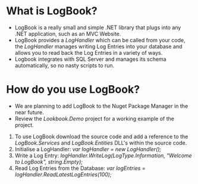 # What is LogBook?
- LogBook is a really small and simple .NET library that plugs into any .NET application, such as an MVC Website. 
- LogBook provides a *LogHandler* which can be called from your code, the *LogHandler* manages writing Log Entries into your database and allows you to read back the Log Entries in a variety of ways.
- Logbook integrates with SQL Server and manages its schema automatically, so no nasty scripts to run.

# How do you use LogBook?
- We are planning to add LogBook to the Nuget Package Manager in the near future.
- Review the *Lookbook.Demo* project for a working example of the project.
1. To use LogBook download the source code and add a reference to the *LogBook.Services* and *LogBook.Entities* DLL's within the source code.
2. Initialise a LogHandler: *var logHandler = new LogHandler();*
3. Write a Log Entry: *logHandler.WriteLog(LogType.Information, "Welcome to LogBook", string.Empty);*
4. Read Log Entries from the Database: *var logEntries = logHandler.ReadLatestLogEntries(100);*
